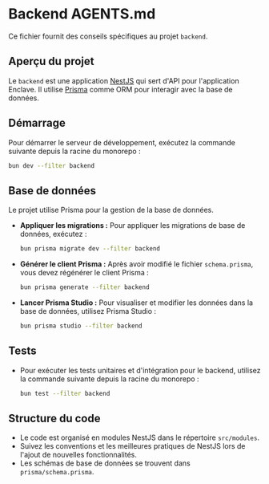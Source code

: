 # Backend AGENTS.md

Ce fichier fournit des conseils spécifiques au projet `backend`.

## Aperçu du projet

Le `backend` est une application [NestJS](https://nestjs.com/) qui sert d'API pour l'application Enclave. Il utilise [Prisma](https://www.prisma.io/) comme ORM pour interagir avec la base de données.

## Démarrage

Pour démarrer le serveur de développement, exécutez la commande suivante depuis la racine du monorepo :

```bash
bun dev --filter backend
```

## Base de données

Le projet utilise Prisma pour la gestion de la base de données.

- **Appliquer les migrations :** Pour appliquer les migrations de base de données, exécutez :
    ```bash
    bun prisma migrate dev --filter backend
    ```
- **Générer le client Prisma :** Après avoir modifié le fichier `schema.prisma`, vous devez régénérer le client Prisma :
    ```bash
    bun prisma generate --filter backend
    ```
- **Lancer Prisma Studio :** Pour visualiser et modifier les données dans la base de données, utilisez Prisma Studio :
    ```bash
    bun prisma studio --filter backend
    ```

## Tests

- Pour exécuter les tests unitaires et d'intégration pour le backend, utilisez la commande suivante depuis la racine du monorepo :
    ```bash
    bun test --filter backend
    ```

## Structure du code

- Le code est organisé en modules NestJS dans le répertoire `src/modules`.
- Suivez les conventions et les meilleures pratiques de NestJS lors de l'ajout de nouvelles fonctionnalités.
- Les schémas de base de données se trouvent dans `prisma/schema.prisma`.
